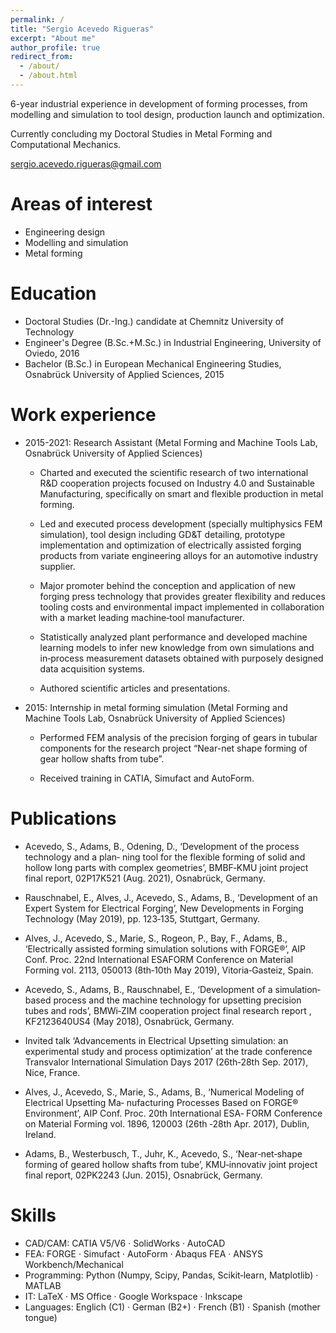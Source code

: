 ```yaml
---
permalink: /
title: "Sergio Acevedo Rigueras"
excerpt: "About me"
author_profile: true
redirect_from: 
  - /about/
  - /about.html
---
```




6-year industrial experience in development of forming processes, from modelling and simulation to tool design, production launch and optimization.

Currently concluding my Doctoral Studies in Metal Forming and Computational Mechanics.

sergio.acevedo.rigueras@gmail.com
<!-- * [Résumé](http://sergihock.github.io/cv) -->


# Areas of interest

- Engineering design
- Modelling and simulation
- Metal forming

# Education

* Doctoral Studies (Dr.-Ing.) candidate at Chemnitz University of Technology
* Engineer's Degree (B.Sc.+M.Sc.) in Industrial Engineering, University of Oviedo, 2016
* Bachelor (B.Sc.) in European Mechanical Engineering Studies, Osnabrück University of Applied Sciences, 2015

# Work experience
* 2015-2021: Research Assistant (Metal Forming and Machine Tools Lab, Osnabrück University of Applied Sciences)
  <!-- * Duties included: -->
    * Charted and executed the scientific research of two international R&D cooperation projects focused on Industry 4.0 and Sustainable Manufacturing, specifically on smart and flexible production in metal forming.

    * Led and executed process development (specially multiphysics FEM simulation), tool design including GD&T detailing, prototype implementation and optimization of electrically assisted forging products from variate engineering alloys for an automotive industry supplier.

    * Major promoter behind the conception and application of new forging press technology that provides greater flexibility and reduces tooling costs and environmental impact implemented in collaboration with a market leading machine‐tool manufacturer.

    * Statistically analyzed plant performance and developed machine learning models to infer new knowledge from own simulations and in‐process measurement datasets obtained with purposely designed data acquisition systems.

    * Authored scientific articles and presentations.

    <!-- * Supervisor: Professor Dr.-Ing. B. Adams -->

* 2015: Internship in metal forming simulation (Metal Forming and Machine Tools Lab, Osnabrück University of Applied Sciences)

  * Performed FEM analysis of the precision forging of gears in tubular components for the research project “Near-net shape forming of gear hollow shafts from tube”.

  * Received training in CATIA, Simufact and AutoForm.


# Publications

  * Acevedo, S., Adams, B., Odening, D., ‘Development of the process technology and a plan‐ ning tool for the flexible forming of solid and hollow long parts with complex geometries’, BMBF‐KMU joint project final report, 02P17K521 (Aug. 2021), Osnabrück, Germany.

  * Rauschnabel, E., Alves, J., Acevedo, S., Adams, B., ‘Development of an Expert System for Electrical Forging’, New Developments in Forging Technology (May 2019), pp. 123‐135, Stuttgart, Germany.

  * Alves, J., Acevedo, S., Marie, S., Rogeon, P., Bay, F., Adams, B., ‘Electrically assisted forming simulation solutions with FORGE®’, AIP Conf. Proc. 22nd International ESAFORM Conference on Material Forming vol. 2113, 050013 (8th‐10th May 2019), Vitoria‐Gasteiz, Spain.

  * Acevedo, S., Adams, B., Rauschnabel, E., ‘Development of a simulation‐based process and the machine technology for upsetting precision tubes and rods’, BMWi‐ZIM cooperation project final research report , KF2123640US4 (May 2018), Osnabrück, Germany.

  * Invited talk ‘Advancements in Electrical Upsetting simulation: an experimental study and process optimization’ at the trade conference Transvalor International Simulation Days 2017 (26th‐28th Sep. 2017), Nice, France.

  * Alves, J., Acevedo, S., Marie, S., Adams, B., ‘Numerical Modeling of Electrical Upsetting Ma‐ nufacturing Processes Based on FORGE® Environment’, AIP Conf. Proc. 20th International ESA‐ FORM Conference on Material Forming vol. 1896, 120003 (26th ‐28th Apr. 2017), Dublin, Ireland.

  * Adams, B., Westerbusch, T., Juhr, K., Acevedo, S., ‘Near‐net‐shape forming of geared hollow shafts from tube’, KMU‐innovativ joint project final report, 02PK2243 (Jun. 2015), Osnabrück, Germany.

# Skills
<!-- * FEA analysis of hot and cold forming processes -->
* CAD/CAM:  CATIA V5/V6  ·  SolidWorks  ·  AutoCAD
* FEA:  FORGE · Simufact · AutoForm · Abaqus FEA · ANSYS Workbench/Mechanical
* Programming:  Python (Numpy, Scipy, Pandas, Scikit‐learn, Matplotlib) · MATLAB
* IT: LaTeX · MS Office · Google Workspace · Inkscape
* Languages:  Englich (C1) · German (B2+) · French (B1) · Spanish (mother tongue)
